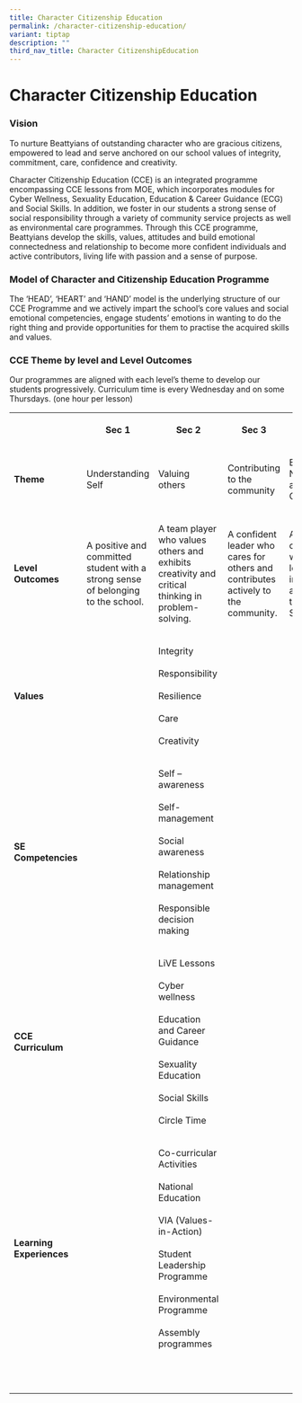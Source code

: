 ```yaml
---
title: Character Citizenship Education
permalink: /character-citizenship-education/
variant: tiptap
description: ""
third_nav_title: Character CitizenshipEducation
---
```

<h1><strong>Character Citizenship Education</strong></h1>
<h3><strong>Vision</strong></h3>
<p>To nurture Beattyians of outstanding character who are gracious citizens,
empowered to lead and serve anchored on our school values of integrity,
commitment, care, confidence and creativity.&nbsp;</p>
<p>Character Citizenship Education (CCE) is an integrated programme encompassing
CCE lessons from MOE, which incorporates modules for Cyber Wellness, Sexuality
Education, Education &amp; Career Guidance (ECG) and Social Skills. In
addition, we foster in our students a strong sense of social responsibility
through a variety of community service projects as well as environmental
care programmes. Through this CCE programme, Beattyians develop the skills,
values, attitudes and build emotional connectedness and relationship to
become more confident individuals and active contributors, living life
with passion and a sense of purpose.</p>
<h3><strong>Model of Character and Citizenship Education Programme</strong></h3>
<p>The ‘HEAD’, ‘HEART’ and ‘HAND’ model is the underlying structure of our
CCE Programme and we actively impart the school’s core values and social
emotional competencies, engage students’ emotions in wanting to do the
right thing and provide opportunities for them to practise the acquired
skills and values.</p>
<h3><strong>CCE Theme by level and Level Outcomes</strong></h3>
<p>Our programmes are aligned with each level’s theme to develop our students
progressively.&nbsp;Curriculum time is every Wednesday and on some Thursdays.
(one hour per lesson)</p>
<table style="minWidth: 125px">
<colgroup>
<col>
<col>
<col>
<col>
<col>
</colgroup>
<tbody>
<tr>
<th rowspan="1" colspan="1">
<p>&nbsp;</p>
</th>
<th rowspan="1" colspan="1">
<p>Sec 1</p>
</th>
<th rowspan="1" colspan="1">
<p>Sec 2</p>
</th>
<th rowspan="1" colspan="1">
<p>Sec 3</p>
</th>
<th rowspan="1" colspan="1">
<p>Sec 4/5</p>
</th>
</tr>
<tr>
<td rowspan="1" colspan="1">
<p><strong>Theme</strong>
</p>
</td>
<td rowspan="1" colspan="1">
<p>Understanding Self</p>
</td>
<td rowspan="1" colspan="1">
<p>Valuing others</p>
</td>
<td rowspan="1" colspan="1">
<p>Contributing to the community</p>
</td>
<td rowspan="1" colspan="1">
<p>Embracing National and Global Challenges</p>
</td>
</tr>
<tr>
<td rowspan="1" colspan="1">
<p><strong>Level Outcomes</strong>
</p>
</td>
<td rowspan="1" colspan="1">
<p>A positive and committed student with a strong sense of belonging to the
school.</p>
</td>
<td rowspan="1" colspan="1">
<p>A team player who values others and exhibits creativity and critical thinking
in problem-solving.</p>
</td>
<td rowspan="1" colspan="1">
<p>A confident leader who cares for others and contributes actively to the
community.</p>
</td>
<td rowspan="1" colspan="1">
<p>A global citizen who is a leader with integrity and rooted to Singapore.</p>
</td>
</tr>
<tr>
<td rowspan="1" colspan="1">
<p><strong>Values</strong>
</p>
</td>
<td rowspan="1" colspan="1">
<p>&nbsp;</p>
</td>
<td rowspan="1" colspan="1">
<p>Integrity
<br>
<br>Responsibility
<br>
<br>Resilience
<br>
<br>Care
<br>
<br>Creativity</p>
</td>
<td rowspan="1" colspan="1">
<p>&nbsp;</p>
</td>
<td rowspan="1" colspan="1">
<p>&nbsp;</p>
</td>
</tr>
<tr>
<td rowspan="1" colspan="1">
<p><strong>SE Competencies</strong>
</p>
</td>
<td rowspan="1" colspan="1">
<p>&nbsp;</p>
</td>
<td rowspan="1" colspan="1">
<p>Self –awareness
<br>
<br>Self-management
<br>
<br>Social awareness
<br>
<br>Relationship management
<br>
<br>Responsible decision making</p>
</td>
<td rowspan="1" colspan="1">
<p>&nbsp;</p>
</td>
<td rowspan="1" colspan="1">
<p>&nbsp;</p>
</td>
</tr>
<tr>
<td rowspan="1" colspan="1">
<p><strong>CCE Curriculum</strong>
</p>
</td>
<td rowspan="1" colspan="1">
<p>&nbsp;</p>
</td>
<td rowspan="1" colspan="1">
<p>LiVE Lessons
<br>
<br>Cyber wellness
<br>
<br>Education and Career Guidance
<br>
<br>Sexuality Education
<br>
<br>Social Skills
<br>
<br>Circle Time</p>
</td>
<td rowspan="1" colspan="1">
<p>&nbsp;</p>
</td>
<td rowspan="1" colspan="1">
<p>&nbsp;</p>
</td>
</tr>
<tr>
<td rowspan="1" colspan="1">
<p><strong>Learning Experiences</strong>
</p>
</td>
<td rowspan="1" colspan="1">
<p>&nbsp;</p>
</td>
<td rowspan="1" colspan="1">
<p>Co-curricular Activities
<br>
<br>National Education
<br>
<br>VIA (Values-in-Action)
<br>
<br>Student Leadership Programme
<br>
<br>Environmental Programme
<br>
<br>Assembly programmes</p>
</td>
<td rowspan="1" colspan="1">
<p>&nbsp;</p>
</td>
<td rowspan="1" colspan="1">
<p>&nbsp;</p>
</td>
</tr>
<tr>
<td rowspan="1" colspan="1">
<p>&nbsp;</p>
</td>
<td rowspan="1" colspan="1">
<p>&nbsp;</p>
</td>
<td rowspan="1" colspan="1">
<p>&nbsp;</p>
</td>
<td rowspan="1" colspan="1">
<p>&nbsp;</p>
</td>
<td rowspan="1" colspan="1">
<p>&nbsp;</p>
</td>
</tr>
</tbody>
</table>
<p><a href="https://www.beattysec.moe.edu.sg/key-programmes/alp/" class="is-half is-left is-full-height" rel="noopener noreferrer nofollow" target="_blank"><br></a>
</p>